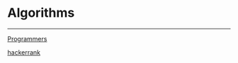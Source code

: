 # Algorithms


* * *

[Programmers](https://programmers.co.kr/learn/challenges)

[hackerrank](https://www.hackerrank.com/domains/algorithms)
